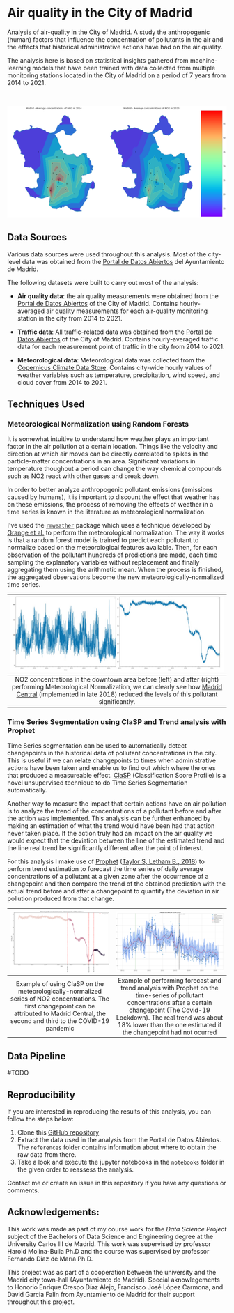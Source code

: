 Air quality in the City of Madrid
===============================

Analysis of air-quality in the City of Madrid. A study the anthropogenic (human) factors that influence the concentration of pollutants in the air and the effects that historical administrative actions have had on the air quality.

The analysis here is based on statistical insights gathered from machine-learning models that have been trained with data collected from multiple monitoring stations located in the City of Madrid on a period of 7 years from 2014 to 2021.

<br>

![Average concentration of NO2 2020 vs 2021](/reports/figures/map_avg_concentrations_no2_2020-2021.png?raw=true)


Data Sources
-------------

Various data sources were used throughout this analysis. Most of the city-level data was obtained from the [Portal de Datos Abiertos](https://datos.madrid.es/portal) del Ayuntamiento de Madrid. 

The following datasets were built to carry out most of the analysis:

- **Air quality data**: the air quality measurements were obtained from the [Portal de Datos Abiertos](https://datos.madrid.es/portal) of the City of Madrid. Contains hourly-averaged air quality measurements for each air-quality monitoring station in the city from 2014 to 2021.

- **Traffic data**: All traffic-related data was obtained from the [Portal de Datos Abiertos](https://datos.madrid.es/portal) of the City of Madrid. Contains hourly-averaged traffic data for each measurement point of traffic in the city from 2014 to 2021.

- **Meteorological data**: Meteorological data was collected from the [Copernicus Climate Data Store](https://cds.climate.copernicus.eu/cdsapp#!/dataset/reanalysis-era5-single-levels?tab=form). Contains city-wide hourly values of weather variables such as temperature, precipitation, wind speed, and cloud cover from 2014 to 2021.

Techniques Used
-------------

### Meteorological Normalization using Random Forests

It is somewhat intuitive to understand how weather plays an important factor in the air pollution at a certain location. Things like the velocity and direction at which air moves can be directly correlated to spikes in the particle-matter concentrations in an area. Significant variations in temperature thoughout a period can change the way chemical compounds such as NO2 react with other gases and break down. 
 
In order to better analyze anthropogenic pollutant emissions (emissions caused by humans), it is important to discount the effect that weather has on these emissions, the process of removing the effects of weather in a time series is known in the literature as meteorological normalization. 

I've used the [`rmweather`](https://github.com/skgrange/rmweather) package which uses a technique developed by [Grange et al.](https://www.atmos-chem-phys.net/18/6223/2018/) to perform the meteorological normalization. The way it works is that a random forest model is trained to predict each pollutant to normalize based on the meteorological features available. Then, for each observation of the pollutant hundreds of predictions are made, each time sampling the explanatory variables without replacement and finally aggregating them using the arithmetic mean. When the process is finished, the aggregated observations become the new meteorologically-normalized time series.


| ![Meteorological Normalization before and after](/reports/figures/meteo-normalization-before-after.jpeg?raw=true) |
|:--:| 
| NO2 concentrations in the downtown area before (left) and after (right) performing Meteorological Normalization, we can clearly see how [Madrid Central](https://en.wikipedia.org/wiki/Madrid_Central) (implemented in late 2018) reduced the levels of this pollutant significantly. |



### Time Series Segmentation using ClaSP and Trend analysis with Prophet

Time Series segmentation can be used to automatically detect changepoints in the historical data of pollutant concentrations in the city. This is useful if we can relate changepoints to times when administrative actions have been taken and enable us to find out which where the ones that produced a measureable effect. [ClaSP](https://dl.acm.org/doi/abs/10.1145/3459637.3482240) (Classification Score Profile) is a novel unsupervised technique to do Time Series Segmentation automatically. 

Another way to measure the impact that certain actions have on air pollution is to analyze the trend of the concentrations of a pollutant before and after the action was implemented. This analysis can be further enhanced by making an estimation of what the trend would have been had that action never taken place. If the action truly had an impact on the air quality we would expect that the deviation between the line of the estimated trend and the line real trend be significantly different after the point of interest. 

For this analysis I make use of [Prophet](https://github.com/facebook/prophet) ([Taylor S, Letham B., 2018](https://peerj.com/preprints/3190.pdf)) to perform trend estimation to forecast the time series of daily average concentrations of a pollutant at a given zone after the occurrence of a changepoint and then compare the trend of the obtained prediction with the actual trend before and after a changepoint to quantify the deviation in air pollution produced from that change. 


| ![TS Segmentation of Normalized NO2 on Zone 1](/reports/figures/meteo_normalized_and_cps_no2_zone1.png?raw=true) | ![Forecast of NO2 on Zone 1](/reports/figures/forecast_trend_no2_zone1.png?raw=true) |
|:--:|  :--: |
| Example of using ClaSP on the meteorologically-normalized series of NO2 concentrations. The first changepoint can be attributed to Madrid Central, the second and third to the COVID-19 pandemic | Example of performing forecast and trend analysis with Prophet on the time-series of pollutant concentrations after a certain changepoint (The Covid-19 Lockdown). The real trend was about 18% lower than the one estimated if the changepoint had not ocurred   |

Data Pipeline
-------------

#TODO

Reproducibility
-----------

If you are interested in reproducing the results of this analysis, you can follow the steps below:

1. Clone this [GitHub repository]()
2. Extract the data used in the analysis from the Portal de Datos Abiertos. The `references` folder contains information about where to obtain the raw data from there.
3. Take a look and execute the jupyter notebooks in the `notebooks` folder in the given order to reassess the analysis.

Contact me or create an issue in this repository if you have any questions or comments.

Acknowledgements:
-----

This work was made as part of my course work for the *Data Science Project* subject of the Bachelors of Data Science and Engineering degree at the University Carlos III de Madrid. This work was supervised by professor Harold Molina-Bulla Ph.D and the course was supervised by professor Fernando Diaz de María Ph.D. 

This project was as part of a cooperation between the university and the Madrid city town-hall (Ayuntamiento de Madrid). Special aknowlegements to Honorio Enrique Crespo Díaz Alejo, Francisco José López Carmona, and David Garcia Falin from Ayuntamiento de Madrid for their support throughout this project.

